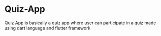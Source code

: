 # Quiz-App
Quiz App is basically a quiz app where user can participate in a quiz made using dart language and flutter framework
